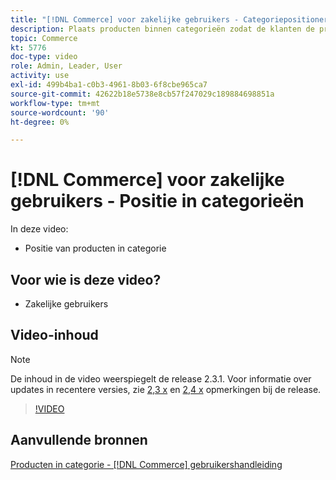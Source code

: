 ```yaml
---
title: "[!DNL Commerce] voor zakelijke gebruikers - Categoriepositionering"
description: Plaats producten binnen categorieën zodat de klanten de producten bij de bovenkant zien die u hen wilt zien.
topic: Commerce
kt: 5776
doc-type: video
role: Admin, Leader, User
activity: use
exl-id: 499b4ba1-c0b3-4961-8b03-6f8cbe965ca7
source-git-commit: 42622b18e5738e8cb57f247029c189884698851a
workflow-type: tm+mt
source-wordcount: '90'
ht-degree: 0%

---
```


# [!DNL Commerce] voor zakelijke gebruikers - Positie in categorieën

In deze video:

- Positie van producten in categorie

## Voor wie is deze video?

- Zakelijke gebruikers

## Video-inhoud

>[!NOTE]
>
>De inhoud in de video weerspiegelt de release 2.3.1. Voor informatie over updates in recentere versies, zie [ 2,3 x](https://devdocs.magento.com/guides/v2.3/release-notes/bk-release-notes.html) en [2,4 x](https://devdocs.magento.com/guides/v2.4/release-notes/bk-release-notes.html) opmerkingen bij de release.

>[!VIDEO](https://video.tv.adobe.com/v/36187?quality=12&learn=on)

## Aanvullende bronnen

[Producten in categorie - [!DNL Commerce] gebruikershandleiding](https://docs.magento.com/user-guide/catalog/categories-category-products.html)
